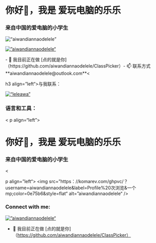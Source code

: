 <h1 align=“center”>你好👋，我是 爱玩电脑的乐乐</h1><h3 align=“center”>来自中国的爱电脑的小学生</h3><p align=“left”> <img src=“https://komarev.com/ghpvc/?username=aiwandiannaodelele&label=Profile%20views&color=0e75b6&style=flat” alt=“aiwandiannaodelele” /> </p>
<p align=“left”> <a href=“https://github.com/ryo-ma/github-profile-trophy“><img src=”https://github-profile-trophy.vercel.app/?username=aiwandiannaodelele“ alt=”aiwandiannaodelele“ /></a> </p>- 🔭 我目前正在做 [点的就是你]（https://github.com/aiwandiannaodelele/ClassPicker）- 📫 联系方式 **aiwandiannaodelele@outlook.com**<

h3 align=”left“>与我联系：</h3>
<p align=”left“>
<a href=“https://www.youtube.com/c/leleawa” target=“blank”><img align=“center” src=“https://raw.githubusercontent.com/rahuldkjain/github-profile-readme-generator/master/src/images/icons/Social/youtube.svg” alt=“leleawa” height=“30” width=“40” /></a>
</p>

<h3 align=“left”>语言和工具：</h3><
p align=“left”><h1 align=“center”>你好👋，我是 爱玩电脑的乐乐</h1>
<h3 align=“cent”er“>来自中国的爱电脑的小学生</h3><

p align=”left“> <img src=”https：//komarev.com/ghpvc/？username=aiwandiannaodelele&label=Profile%20次浏览&一个mp;color=0e75b6&style=flat“ alt=”aiwandiannaodelele“ /> </p><b13><h3 align="left">Connect with me:</h3>
<p align="left"><p align=”left“> <a href=”https://github.com/ryo-ma/github-profile-trophy“><img src=（英文）=（英文）”https://github-profile-trophy.vercel.app/?username=aiwandiannaodelele“ alt=”aiwandiannaodelele“ /></a> </p>

- 🔭 我目前正在做 [点的就是你]（https://github.com/aiwandiannaodelele/ClassPicker）


